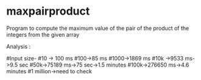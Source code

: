 # maxpairproduct

Program to compute the maximum value of the pair of the product of the integers from the given array

Analysis :

#Input size-
#10 -> 100 ms
#100->85 ms
#1000->1869 ms
#10k ->9533 ms->9.5 sec
#50k->75189 ms->75 sec->1.5 minutes
#100k->276650 ms->4.6 minutes
#1 million->need to check
